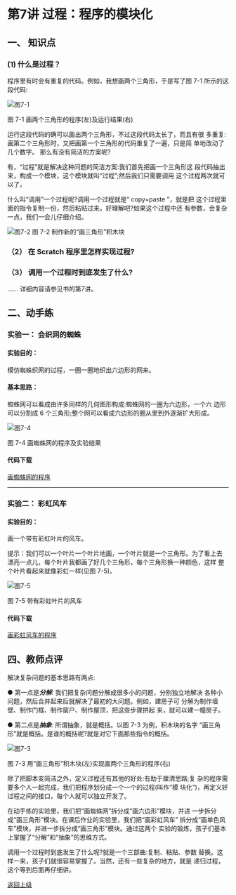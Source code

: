 # 第7讲 过程：程序的模块化


## 一、	知识点

### (1) 什么是过程？

程序里有时会有重复的代码。例如，我想画两个三角形，于是写了图 7-1 所示的这段代码:

![图7-1](Figures/Lec7-1.png)

图 7-1 画两个三角形的程序(左)及运行结果(右)

运行这段代码的确可以画出两个三角形，不过这段代码太长了，而且有很 多重复:画第二个三角形时，又把画第一个三角形的代码重复了一遍，只是简 单地改动了几个数字。
那么有没有简洁的方案呢?

有，“过程”就是解决这种问题的简洁方案:我们首先把画一个三角形这 段代码抽出来，构成一个模块，这个模块就叫“过程”;然后我们只需要调用 这个过程两次就可以了。

什么叫“调用”一个过程呢?调用一个过程就是“ copy+paste ”，就是把 这个过程里面的指令复制一份，然后粘贴过来。好理解吧?如果这个过程中还 有参数，会复杂一点，我们一会儿仔细介绍。


![图7-2](Figures/Lec7-2.png)
图 7-2 制作新的“画三角形”积木块

### （2）	在 Scratch 程序里怎样实现过程? 

### （3）	调用一个过程时到底发生了什么? 

......
详细内容请参见书的第7讲。

## 二、动手练

### 实验一： 会织网的蜘蛛

#### 实验目的： 

模仿蜘蛛织网的过程，一圈一圈地织出六边形的网来。 

#### 基本思路： 
蜘蛛网可以看成由许多同样的几何图形构成:蜘蛛网的一圈为六边形，一个六 边形可以分割成 6 个三角形;整个网可以看成六边形的圈从里到外逐渐扩大形成。

![图7-4](Figures/Lec7-4.png)

图 7-4 画蜘蛛网的程序及实验结果

#### 代码下载 

[画蜘蛛网的程序](Code/第7讲-蜘蛛网.sb3) 

--- 

### 实验二： 彩虹风车

#### 实验目的： 

画一个带有彩虹叶片的风车。

提示：我们可以一个叶片一个叶片地画，一个叶片就是一个三角形。为了看上去
漂亮一点儿，每个叶片我都画了好几个三角形，每个三角形换一种颜色，这样 整个叶片看起来就像彩虹一样(见图 7-5)。

![图7-5](Figures/Lec7-5.png)

图 7-5 带有彩虹叶片的风车


#### 代码下载 

[画彩虹风车的程序](Code/第7讲-风车.sb3) 



## 四、教师点评
解决复杂问题的基本思路有两点:

● 第一点是***分解***: 我们把复杂问题分解成很多小的问题，分别独立地解决
各种小问题，然后合并起来后就解决了最初的大问题。例如，建房子可 分解为制作墙壁、制作门框、制作窗户、制作屋顶，把这些步骤拼起 来，就可以建一幢房子。

● 第二点是***抽象***: 所谓抽象，就是概括。以图 7-3 为例，积木块的名字 “画三角形”就是概括。是谁的概括呢?就是对它下面那些指令的概括。

![图7-3](Figures/Lec7-3.png)

图 7-3 用“画三角形”积木块(左)实现画两个三角形的程序(右)

除了把脚本变简洁之外，定义过程还有其他的好处:有助于厘清思路;复 杂的程序需要多个人一起完成，我们把程序划分成一个一个的过程(叫作“模 块化”)，再定义好过程之间的接口，每个人就可以独立开发了。

在动手练的实验里，我们把“画蜘蛛网”拆分成“画六边形”模块，并进 一步拆分成“画三角形”模块。在课后作业的实验里，我们把“画彩虹风车” 拆分成“画单色风车”模块，并进一步拆分成“画三角形”模块。通过这两个 实验的锻炼，孩子们基本上掌握了“分解”和“抽象”的思维方式。

调用一个过程时到底发生了什么呢?就是一个三部曲:复制、粘贴、参数 替换。这样一来，孩子们就很容易掌握了。当然，还有一些复杂的地方，就是 递归过程，这个等到后面再仔细讲。
 



[返回上级](index.md)


